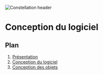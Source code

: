 ![Constellation header](https://github.com/Monierv/OCS/blob/master/Documentation/resources/img/constellation_header.jpg)
# Conception du logiciel
## Plan

1. [Présentation](https://github.com/Monierv/OCS/blob/master/README.md)
2. [Conception du logiciel](https://github.com/Monierv/OCS/blob/master/Documentation/SOFTWARE.md)
3. [Conception des objets](https://github.com/Monierv/OCS/blob/master/Documentation/MATERIAL.md)
